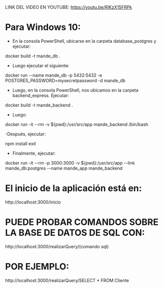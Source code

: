 LINK DEL VIDEO EN YOUTUBE: https://youtu.be/RlKzX15FRPk

# Para Windows 10: 
- En la consola PowerShell, ubicarse en la carpeta database_postgres y ejecutar:

docker build -t mande_db .

- Luego ejecutar el siguiente:

docker run --name mande_db -p 5432:5432 -e POSTGRES_PASSWORD=mysecretpassword -d mande_db

- Luego, en la consola PowerShell, nos ubicamos en la carpeta backend_express. Ejecutar:

docker build -t mande_backend .

- Luego:

docker run -it --rm -v ${pwd}:/usr/src/app mande_backend /bin/bash

-Después, ejecutar:

npm install
   exit

- Finalmente, ejecutar:

docker run -it --rm -p 3000:3000 -v ${pwd}:/usr/src/app --link mande_db:postgres --name mande_app mande_backend

# El inicio de la aplicación está en: 
http://localhost:3000/inicio



# PUEDE PROBAR COMANDOS SOBRE LA BASE DE DATOS DE SQL CON:
http://localhost:3000/realizarQuery/(comando sql)

# POR EJEMPLO: 
http://localhost:3000/realizarQuery/SELECT * FROM Cliente